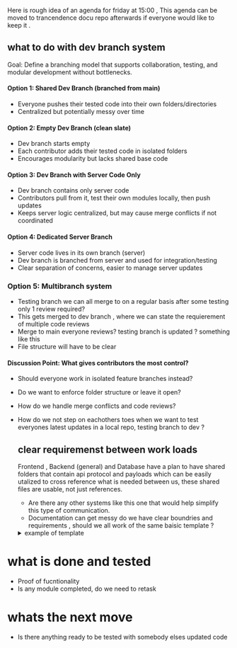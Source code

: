Here is rough idea of an agenda for friday at 15:00 , This agenda can be moved to trancendence docu repo afterwards if everyone would like to keep it .

## what to do with dev branch system
Goal: Define a branching model that supports collaboration, testing, and modular development without bottlenecks.

#### Option 1: Shared Dev Branch (branched from main)
- Everyone pushes their tested code into their own folders/directories
- Centralized but potentially messy over time

#### Option 2: Empty Dev Branch (clean slate)
- Dev branch starts empty
- Each contributor adds their tested code in isolated folders
- Encourages modularity but lacks shared base code

#### Option 3: Dev Branch with Server Code Only
- Dev branch contains only server code
- Contributors pull from it, test their own modules locally, then push updates
- Keeps server logic centralized, but may cause merge conflicts if not coordinated

#### Option 4: Dedicated Server Branch
- Server code lives in its own branch (server)
- Dev branch is branched from server and used for integration/testing
- Clear separation of concerns, easier to manage server updates

### Option 5: Multibranch system
- Testing branch we can all merge to on a regular basis after some testing only 1 review required? 
- This gets merged to dev branch , where we can state the requierement of multiple code reviews
- Merge to main everyone reviews? testing branch is updated ? something like this
- File structure will have to be clear 

#### Discussion Point: What gives contributors the most control?
- Should everyone work in isolated feature branches instead?
- Do we want to enforce folder structure or leave it open?
- How do we handle merge conflicts and code reviews?
- How do we not step on eachothers toes when we want to test everyones latest updates in a local repo, testing branch to dev ?

  ## clear requiremenst between work loads
  Frontend , Backend (general) and Database have a plan to have shared folders that contain api protocol and payloads which can be easily utalized to cross reference what is needed between us,
  these shared files are usable, not just references.
  - Are there any other systems like this one that would help simplify this type of communication.
  - Documentation can get messy do we have clear boundries and requirements , should we all work of the same baisic template ?
  <details>
    <summary>example of template</summary>
  
  ## overview
  - general explanatiom  
  ## folder structure?
  - small explanations what sists inside what ?
  ## how to use
  - step by step guid in usage
  ## installs
  - any installs that have been made (briefly why/what for)
  ## bugs
  - fixed
  - not fixed
  ## generale notes
  

  </details>

# what is done and tested
- Proof of fucntionality
- Is any module completed, do we need to retask
  
# whats the next move 
- Is there anything ready to be tested with somebody elses updated code
